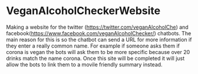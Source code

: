 # VeganAlcoholCheckerWebsite
Making a website for the twitter (https://twitter.com/veganAlcoholChe) and facebook(https://www.facebook.com/veganAlcoholChecker/) chatbots. The main reason for this is so the chatbot can send a URL for more information if they enter a really common name. For example if someone asks them if corona is vegan the bots will ask them to be more specific because over 20 drinks match the name corona. Once this site will be completed it will just allow the bots to link them to a movile friendly summary instead.
